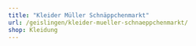 ```yaml
---
title: "Kleider Müller Schnäppchenmarkt"
url: /geislingen/kleider-mueller-schnaeppchenmarkt/
shop: Kleidung
---
```

